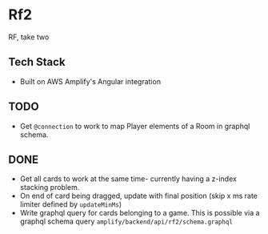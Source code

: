 # Rf2

RF, take two

## Tech Stack
- Built on AWS Amplify's Angular integration

## TODO

- Get `@connection` to work to map Player elements of a Room in graphql schema.

## DONE
- Get all cards to work at the same time- currently having a z-index stacking problem.
- On end of card being dragged, update with final position (skip x ms rate limiter defined by `updateMinMs`)
- Write graphql query for cards belonging to a game. This is possible via a graphql schema query `amplify/backend/api/rf2/schema.graphql`